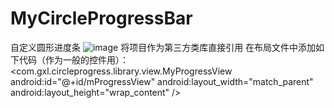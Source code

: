 # MyCircleProgressBar
自定义圆形进度条
![image](https://github.com/jtsky/MyCircleProgressBar/tree/master/ImageFolder/1.png)
将项目作为第三方类库直接引用
在布局文件中添加如下代码（作为一般的控件用）：
<com.gxl.circleprogress.library.view.MyProgressView
            android:id="@+id/mProgressView"
            android:layout_width="match_parent"
            android:layout_height="wrap_content"
            />
